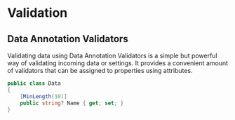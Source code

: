 # Validation

## Data Annotation Validators

Validating data using Data Annotation Validators is a simple but powerful way of validating incoming data or settings. It provides a convenient amount of validators that can be assigned to properties using attributes. 

```c#
public class Data 
{
    [MinLength(10)]
    public string? Name { get; set; }
}
```

